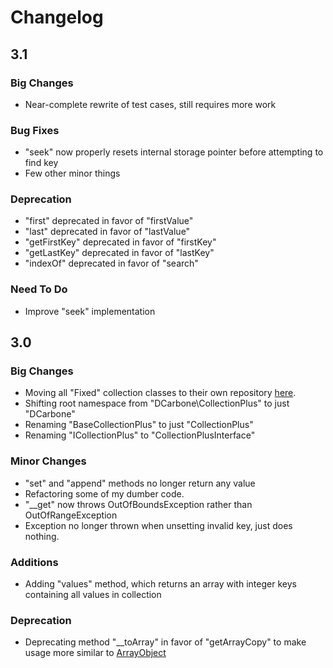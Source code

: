 # Changelog

## 3.1

### Big Changes
- Near-complete rewrite of test cases, still requires more work

### Bug Fixes
- "seek" now properly resets internal storage pointer before attempting to find key
- Few other minor things

### Deprecation
- "first" deprecated in favor of "firstValue"
- "last" deprecated in favor of "lastValue"
- "getFirstKey" deprecated in favor of "firstKey"
- "getLastKey" deprecated in favor of "lastKey"
- "indexOf" deprecated in favor of "search"

### Need To Do
- Improve "seek" implementation

## 3.0

### Big Changes
- Moving all "Fixed" collection classes to their own repository [here](https://github.com/dcarbone/fixed-collection-plus).
- Shifting root namespace from "DCarbone\CollectionPlus" to just "DCarbone"
- Renaming "BaseCollectionPlus" to just "CollectionPlus"
- Renaming "ICollectionPlus" to "CollectionPlusInterface"

### Minor Changes
- "set" and "append" methods no longer return any value
- Refactoring some of my dumber code.
- "__get" now throws OutOfBoundsException rather than OutOfRangeException
- Exception no longer thrown when unsetting invalid key, just does nothing.

### Additions
- Adding "values" method, which returns an array with integer keys containing all values in collection

### Deprecation
- Deprecating method "__toArray" in favor of "getArrayCopy" to make usage more similar to [ArrayObject](http://php.net/manual/en/class.arrayobject.php)
